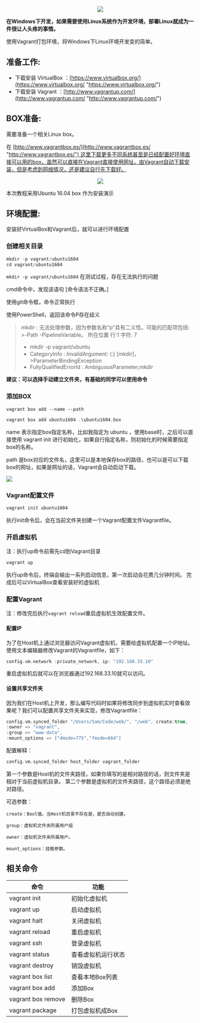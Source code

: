 <div align="center">
<img src="http://klkutpci.hk.richangjiaju.com/uploads/2018/11/vagrent.png">
</div>

**在Windows下开发，如果需要使用Linux系统作为开发环境，部署Linux就成为一件很让人头疼的事情。**

使用Vagrant打包环境，将Windows下Linux环境开发变的简单。

## **准备工作:**

- 下载安装 VirtualBox ：[https://www.virtualbox.org/](https://www.virtualbox.org/ "https://www.virtualbox.org/")
- 下载安装 Vagrant ：[http://www.vagrantup.com/](http://www.vagrantup.com/ "http://www.vagrantup.com/")

## **BOX准备:**
需要准备一个相关Linux box。

在 [http://www.vagrantbox.es/](http://www.vagrantbox.es/ "http://www.vagrantbox.es/") 这里下载更多不同系统甚至是已经配置好环境直接可以用的box，虽然可以直接在Vagrant直接使用网址，由Vagrant自动下载安装，但是考虑到网络情况，还是建议自行先下载好。
<div align="center">
<img src="http://klkutpci.hk.richangjiaju.com/uploads/2018/11/1250376290-58cb50fee4fba_articlex.png">
</div>

本次教程采用Ubuntu 16.04 box 作为安装演示
## **环境配置:**
安装好VirtualBox和Vagrant后，就可以进行环境配置

### **创建相关目录**
```c
mkdir -p vagrant/ubuntu1604
cd vagrant/ubuntu1604
```
`mkdir -p vagrant/ubuntu1604` 在测试过程，存在无法执行的问题

cmd命令中，发现该语句 [命令语法不正确。]

使用git命令框，命令正常执行

使用PowerShell，返回该命令P存在歧义
> mkdir : 无法处理参数，因为参数名称“p”具有二义性。可能的匹配项包括:  >-Path -PipelineVariable。
>所在位置 行:1 字符: 7
>+ mkdir -p vagrant/ubuntu
>+ CategoryInfo          : InvalidArgument: (:) [mkdir]，>ParameterBindingException
>+ FullyQualifiedErrorId : AmbiguousParameter,mkdir

**建议：可以选择手动建立文件夹，有基础的同学可以使用命令**

### **添加BOX**

`vagrant box add --name --path`
```c
vagrant box add ubuntu1604 .\ubuntu1604.box
```
name 表示指定box指定名称，比如我指定为 ubuntu ，使用base时，之后可以直接使用 vagrant init 进行初始化，如果自行指定名称，则初始化的时候需要指定box的名称。

path 是box对应的文件名，这里可以是本地保存box的路径，也可以是可以下载box的网址，如果是网址的话，Vagrant会自动启动下载。

![](http://klkutpci.hk.richangjiaju.com/uploads/2018/11/addubuntu.png)

### **Vagrant配置文件**
```c
vagrant init ubuntu1604
```
执行init命令后，会在当前文件夹创建一个Vagrant配置文件Vagrantfile。

### **开启虚拟机**
注：执行up命令前需先cd到Vagrant目录
```c
vagrant up
```
执行up命令后，终端会输出一系列启动信息，第一次启动会花费几分钟时间。
完成后可以VirtualBox查看安装好的虚拟机

### **配置Vagrant**
注：修改完后执行`vagrant reload`重启虚拟机生效配置文件。
#### **配置IP**
为了在Host机上通过浏览器访问Vagrant虚拟机，需要给虚拟机配置一个IP地址。使用文本编辑器修改Vagrant的Vagrantfile，如下：
```c
config.vm.network :private_network, ip: "192.168.33.10"
```
重启虚拟机后就可以在浏览器通过192.168.33.10就可以访问。

#### **设置共享文件夹**
因为我们在Host机上开发，那么编写代码时如果将修改同步到虚拟机实时查看效果呢？我们可以配置共享文件夹来实现，修改Vagrantfile：
```c
config.vm.synced_folder "/Users/Sam/Code/web/", "/web", create:true,
:owner => "vagrant",
:group => "www-data",
:mount_options => ["dmode=775","fmode=664"]
```
配置解释：

```c
config.vm.synced_folder host_folder vagrant_folder
```

第一个参数是Host机的文件夹路径，如果你填写的是相对路径的话，则文件夹是相对于当前虚拟机目录。
第二个参数是虚拟机的文件夹路径，这个路径必须是绝对路径。

可选参数：


```
create：Bool值。当Host机目录不存在是，是否自动创建。

group：虚拟机文件夹所属用户组

owner：虚拟机文件夹所属用户。

mount_options：挂载参数。
```


## 相关命令

|命令   |  功能 |
| ------------ | ------------ |
|vagrant init|初始化虚拟机|
|vagrant up|启动虚拟机|
|vagrant halt|关闭虚拟机|
|vagrant reload|重启虚拟机|
|vagrant ssh|登录虚拟机|
|vagrant status|查看虚拟机运行状态|
|vagrant destroy|销毁虚拟机|
|vagrant box list|查看本地Box列表|
|vagrant box add|添加Box|
|vagrant box remove|删除Box|
|vagrant package|打包虚拟机成Box|
